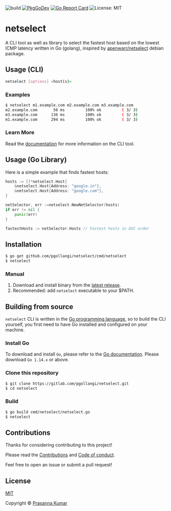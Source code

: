 ![build](https://github.com/pgollangi/netselect/workflows/build/badge.svg?branch=master)
[![PkgGoDev](https://pkg.go.dev/badge/github.com/pgollangi/netselect)](https://pkg.go.dev/github.com/pgollangi/netselect)
[![Go Report Card](https://goreportcard.com/badge/github.com/pgollangi/netselect)](https://goreportcard.com/report/github.com/pgollangi/netselect)
![License: MIT](https://img.shields.io/github/license/pgollangi/netselect)

# netselect

A CLI tool as well as library to select the fastest host based on the lowest ICMP latency written in Go (golang), inspired by [apenwarr/netselect](https://github.com/apenwarr/netselect) debian package.

## Usage (CLI)

```sh
netselect [options] <host(s)>
```
### Examples
```sh
$ netselect m1.example.com m2.example.com m3.example.com
m2.example.com       56 ms         100% ok         ( 3/ 3)
m3.example.com      136 ms         100% ok         ( 3/ 3)
m1.example.com      294 ms         100% ok         ( 3/ 3)
```
### Learn More

Read the  [documentation](https://pgollangi.com/netselect)  for more information on the CLI tool.

## Usage (Go Library)

Here is a simple example that finds fastest hosts:

```go
hosts := []*netselect.Host{
    &netselect.Host{Address: "google.in"},
    &netselect.Host{Address: "google.com"},
}

netSelector, err :=netselect.NewNetSelector(hosts)
if err != nil {
    panic(err)
}

fastestHosts := netSelector.Hosts // Fastest hosts in ASC order
```


## Installation 

```sh
$ go get github.com/pgollangi/netselect/cmd/netselect
$ netselect
```

### Manual

1. Download and install binary from the [latest release](https://github.com/pgollangi/netselect/releases/latest).
2. Recommended: add `netselect` executable to your $PATH.

## Building from source

`netselect` CLI is written in the [Go programming language](https://golang.org/), so to build the CLI yourself, you first need to have Go installed and configured on your machine.

 ### Install Go

To download and install  `Go`, please refer to the  [Go documentation](https://golang.org/doc/install). Please download  `Go 1.14.x`  or above.

### Clone this repository
```sh
$ git clone https://gitlab.com/pgollangi/netselect.git
$ cd netselect
```
### Build

```sh
$ go build cmd/netselect/netselect.go
$ netselect

```

## Contributions
Thanks for considering contributing to this project!

Please read the [Contributions](.github/CONTRIBUTING.md) and [Code of conduct](.github/CODE_OF_CONDUCT.md). 

Feel free to open an issue or submit a pull request!

## License

[MIT](LICENSE)

Copyright © [Prasanna Kumar](https://pgollangi.com)